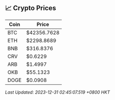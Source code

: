## 📈 Crypto Prices

| Coin | Price |
| ---- | ----- |
| BTC | $42356.7628 |
| ETH | $2298.8689 |
| BNB | $316.8376 |
| CRV | $0.6229 |
| ARB | $1.4997 |
| OKB | $55.1323 |
| DOGE | $0.0908 |

_Last Updated: 2023-12-31 02:45:07.519 +0800 HKT_